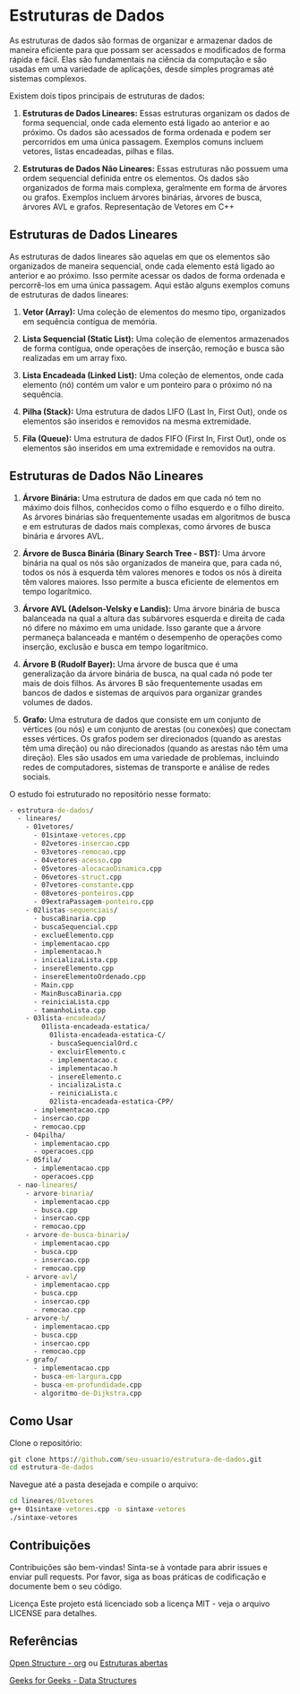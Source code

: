 # Estruturas de Dados

As estruturas de dados são formas de organizar e armazenar dados de maneira eficiente para que possam ser acessados e modificados de forma rápida e fácil. Elas são fundamentais na ciência da computação e são usadas em uma variedade de aplicações, desde simples programas até sistemas complexos.

Existem dois tipos principais de estruturas de dados:

1. **Estruturas de Dados Lineares:** Essas estruturas organizam os dados de forma sequencial, onde cada elemento está ligado ao anterior e ao próximo. Os dados são acessados de forma ordenada e podem ser percorridos em uma única passagem. Exemplos comuns incluem vetores, listas encadeadas, pilhas e filas.

2. **Estruturas de Dados Não Lineares:** Essas estruturas não possuem uma ordem sequencial definida entre os elementos. Os dados são organizados de forma mais complexa, geralmente em forma de árvores ou grafos. Exemplos incluem árvores binárias, árvores de busca, árvores AVL e grafos.
Representação de Vetores em C++

## Estruturas de Dados Lineares

As estruturas de dados lineares são aquelas em que os elementos são organizados de maneira sequencial, onde cada elemento está ligado ao anterior e ao próximo. Isso permite acessar os dados de forma ordenada e percorrê-los em uma única passagem. Aqui estão alguns exemplos comuns de estruturas de dados lineares:

1. **Vetor (Array):** Uma coleção de elementos do mesmo tipo, organizados em sequência contígua de memória.

2. **Lista Sequencial (Static List):** Uma coleção de elementos armazenados de forma contígua, onde operações de inserção, remoção e busca são realizadas em um array fixo.

3. **Lista Encadeada (Linked List):** Uma coleção de elementos, onde cada elemento (nó) contém um valor e um ponteiro para o próximo nó na sequência.

4. **Pilha (Stack):** Uma estrutura de dados LIFO (Last In, First Out), onde os elementos são inseridos e removidos na mesma extremidade.

5. **Fila (Queue):** Uma estrutura de dados FIFO (First In, First Out), onde os elementos são inseridos em uma extremidade e removidos na outra.

## Estruturas de Dados Não Lineares

1. **Árvore Binária:** Uma estrutura de dados em que cada nó tem no máximo dois filhos, conhecidos como o filho esquerdo e o filho direito. As árvores binárias são frequentemente usadas em algoritmos de busca e em estruturas de dados mais complexas, como árvores de busca binária e árvores AVL.

2. **Árvore de Busca Binária (Binary Search Tree - BST):** Uma árvore binária na qual os nós são organizados de maneira que, para cada nó, todos os nós à esquerda têm valores menores e todos os nós à direita têm valores maiores. Isso permite a busca eficiente de elementos em tempo logarítmico.

3. **Árvore AVL (Adelson-Velsky e Landis):** Uma árvore binária de busca balanceada na qual a altura das subárvores esquerda e direita de cada nó difere no máximo em uma unidade. Isso garante que a árvore permaneça balanceada e mantém o desempenho de operações como inserção, exclusão e busca em tempo logarítmico.

4. **Árvore B (Rudolf Bayer):** Uma árvore de busca que é uma generalização da árvore binária de busca, na qual cada nó pode ter mais de dois filhos. As árvores B são frequentemente usadas em bancos de dados e sistemas de arquivos para organizar grandes volumes de dados.

5. **Grafo:** Uma estrutura de dados que consiste em um conjunto de vértices (ou nós) e um conjunto de arestas (ou conexões) que conectam esses vértices. Os grafos podem ser direcionados (quando as arestas têm uma direção) ou não direcionados (quando as arestas não têm uma direção). Eles são usados em uma variedade de problemas, incluindo redes de computadores, sistemas de transporte e análise de redes sociais.

O estudo foi estruturado no repositório nesse formato:

```cmd
- estrutura-de-dados/
  - lineares/
    - 01vetores/
      - 01sintaxe-vetores.cpp
      - 02vetores-insercao.cpp
      - 03vetores-remocao.cpp
      - 04vetores-acesso.cpp
      - 05vetores-alocacaoDinamica.cpp
      - 06vetores-struct.cpp
      - 07vetores-constante.cpp
      - 08vetores-ponteiros.cpp
      - 09extraPassagem-ponteiro.cpp
    - 02listas-sequenciais/
      - buscaBinaria.cpp
      - buscaSequencial.cpp
      - exclueElemento.cpp
      - implementacao.cpp
      - implementacao.h
      - inicializaLista.cpp
      - insereElemento.cpp
      - insereElementoOrdenado.cpp
      - Main.cpp
      - MainBuscaBinaria.cpp
      - reiniciaLista.cpp
      - tamanhoLista.cpp
    - 03lista-encadeada/
        01lista-encadeada-estatica/
          01lista-encadeada-estatica-C/
          - buscaSequencialOrd.c
          - excluirElemento.c
          - implementacao.c
          - implementacao.h
          - insereElemento.c
          - incializaLista.c
          - reiniciaLista.c
          02lista-encadeada-estatica-CPP/
      - implementacao.cpp
      - insercao.cpp
      - remocao.cpp
    - 04pilha/
      - implementacao.cpp
      - operacoes.cpp
    - 05fila/
      - implementacao.cpp
      - operacoes.cpp
  - nao-lineares/
    - arvore-binaria/
      - implementacao.cpp
      - busca.cpp
      - insercao.cpp
      - remocao.cpp
    - arvore-de-busca-binaria/
      - implementacao.cpp
      - busca.cpp
      - insercao.cpp
      - remocao.cpp
    - arvore-avl/
      - implementacao.cpp
      - busca.cpp
      - insercao.cpp
      - remocao.cpp
    - arvore-b/
      - implementacao.cpp
      - busca.cpp
      - insercao.cpp
      - remocao.cpp
    - grafo/
      - implementacao.cpp
      - busca-em-largura.cpp
      - busca-em-profundidade.cpp
      - algoritmo-de-Dijkstra.cpp
```

## Como Usar

Clone o repositório:

```cmd
git clone https://github.com/seu-usuario/estrutura-de-dados.git
cd estrutura-de-dados
```

Navegue até a pasta desejada e compile o arquivo:

```cmd
cd lineares/01vetores
g++ 01sintaxe-vetores.cpp -o sintaxe-vetores
./sintaxe-vetores
```

## Contribuições

Contribuições são bem-vindas! Sinta-se à vontade para abrir issues e enviar pull requests. Por favor, siga as boas práticas de codificação e documente bem o seu código.

Licença
Este projeto está licenciado sob a licença MIT - veja o arquivo LICENSE para detalhes.

## Referências

[Open Structure - org](https://opendatastructures.org/)
ou [Estruturas abertas](https://opendatastructures.org/)

[Geeks for Geeks - Data Structures](https://www.geeksforgeeks.org/data-structures/)
